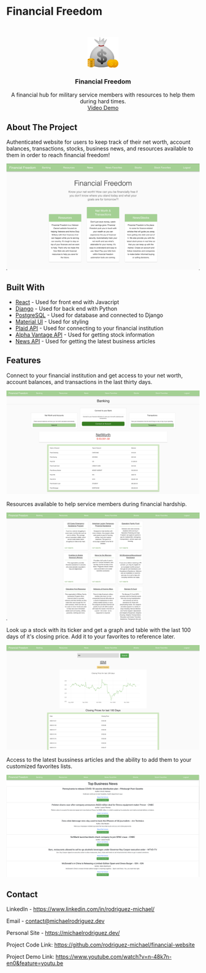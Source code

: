 # Financial Freedom



<br />
<p align="center">
  <a href="https://github.com/rodriguez-michael/financial-website">
    <img src="images/logo.png" alt="Logo" width="80" height="80">
  </a>

  <h3 align="center">Financial Freedom</h3>

  <p align="center">
    A financial hub for military service members with resources to help them during hard times.
    <br />
    <a href="https://www.youtube.com/watch?v=n-48k7n-en0&feature=youtu.be">
      Video Demo
    </a>



## About The Project
Authenticated website for users to keep track of their net worth, account balances, transactions, stocks, business news, and resources available to them in order to reach financial freedom!

![](images/homepage.png)



## Built With

* [React](https://reactjs.org/) - Used for front end with Javacript
* [Django](https://www.djangoproject.com/) - Used for back end with Python
* [PostgreSQL](https://www.postgresql.org/) - Used for database and connected to Django
* [Material UI](https://material-ui.com/) - Used for styling
* [Plaid API](https://plaid.com/products/auth/overview/?utm_source=google&utm_medium=search&utm_campaign=Search_G_Brand_Exact&utm_content=plaidapi&utm_term=plaid%20api&utm_creative=481138286063&gclid=CjwKCAiArIH_BRB2EiwALfbH1BJCDkYsFsXWmd-_Yq5HgfAjoKAaB3qgz77hrehqSKKZXnLbrYxW4hoC9l8QAvD_BwE) - Used for connecting to your financial institution
* [Alpha Vantage API](https://www.alphavantage.co/) - Used for getting stock information
* [News API](https://newsapi.org/) - Used for getting the latest business articles



## Features

Connect to your financial institution and get access to your net worth, account balances, and transactions in the last thirty days.

![](images/networth.png)

Resources available to help service members during financial hardship.

![](images/resources.png)

Look up a stock with its ticker and get a graph and table with the last 100 days of it's closing price. Add it to your favorites to reference later.

![](images/stocks.png)

Access to the latest bussiness articles and the ability to add them to your customized favorites lists.

![](images/news.png)



## Contact

LinkedIn - https://www.linkedin.com/in/rodriguez-michael/

Email - contact@michaelrodriguez.dev

Personal Site - https://michaelrodriguez.dev/

Project Code Link: https://github.com/rodriguez-michael/financial-website

Project Demo Link: https://www.youtube.com/watch?v=n-48k7n-en0&feature=youtu.be